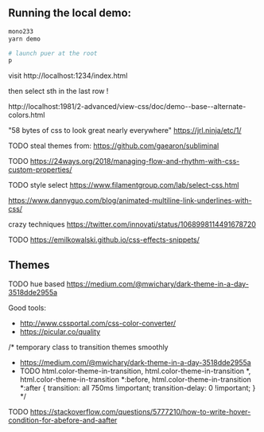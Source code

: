 ## Running the local demo:

```bash
mono233
yarn demo

# launch puer at the root
p
```
visit http://localhost:1234/index.html

then select sth in the last row !


http://localhost:1981/2-advanced/view-css/doc/demo--base--alternate-colors.html

"58 bytes of css to look great nearly everywhere" https://jrl.ninja/etc/1/

TODO steal themes from: https://github.com/gaearon/subliminal

TODO https://24ways.org/2018/managing-flow-and-rhythm-with-css-custom-properties/

TODO style select https://www.filamentgroup.com/lab/select-css.html

https://www.dannyguo.com/blog/animated-multiline-link-underlines-with-css/

crazy techniques https://twitter.com/innovati/status/1068998114491678720

TODO https://emilkowalski.github.io/css-effects-snippets/


## Themes

TODO hue based https://medium.com/@mwichary/dark-theme-in-a-day-3518dde2955a

Good tools:
* http://www.cssportal.com/css-color-converter/
* https://picular.co/quality


/* temporary class to transition themes smoothly
 * https://medium.com/@mwichary/dark-theme-in-a-day-3518dde2955a
 * TODO
html.color-theme-in-transition,
html.color-theme-in-transition *,
html.color-theme-in-transition *:before,
html.color-theme-in-transition *:after {
	transition: all 750ms !important;
	transition-delay: 0 !important;
}
*/


TODO https://stackoverflow.com/questions/5777210/how-to-write-hover-condition-for-abefore-and-aafter
